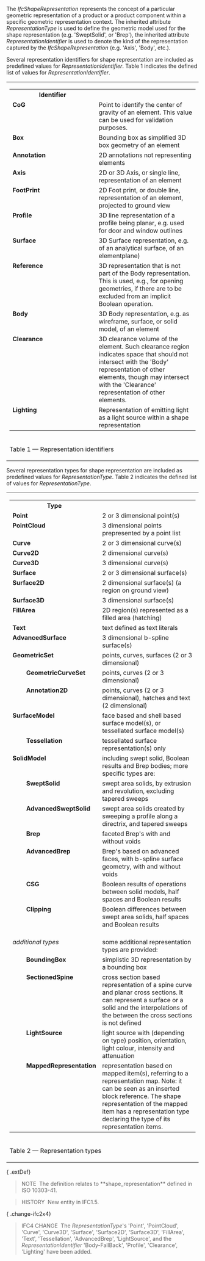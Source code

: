 The _IfcShapeRepresentation_ represents the concept of a particular geometric representation of a product or a product component within a specific geometric representation context. The inherited attribute _RepresentationType_ is used to define the geometric model used for the shape representation (e.g. 'SweptSolid', or 'Brep'), the inherited attribute _RepresentationIdentifier_ is used to denote the kind of the representation captured by the _IfcShapeRepresentation_ (e.g. 'Axis', 'Body', etc.).

Several representation identifiers for shape representation are included as predefined values for _RepresentationIdentifier_. Table 1 indicates the defined list of values for _RepresentationIdentifier_.

<table>
<tr>
<td>
<table class="gridtable">
<tr>
<th>Identifier</th>
<th>&nbsp;</th>
</tr>
<tr>
<td align="left" valign="top" width="210"><b>CoG</b></td>
<td align="left" valign="top">Point to identify the center of gravity of an element. This value can be used for validation purposes.</td>
</tr>
<tr>
<td align="left" valign="top" width="210"><b>Box</b></td>
<td align="left" valign="top">Bounding box as simplified 3D box geometry of an element</td>
</tr>
<tr>
<td align="left" valign="top" width="210"><b>Annotation</b></td>
<td align="left" valign="top">2D annotations not representing elements</td>
</tr>
<tr>
<td align="left" valign="top" width="210"><b>Axis</b></td>
<td align="left" valign="top">2D or 3D Axis, or single line, representation of an element</td>
</tr>
<tr>
<td align="left" valign="top" width="210"><b>FootPrint</b></td>
<td align="left" valign="top">2D Foot print, or double line, representation of an element, projected to ground view</td>
</tr>
<tr>
<td align="left" valign="top" width="210"><b>Profile</b></td>
<td align="left" valign="top">3D line representation of a profile being planar, e.g. used for door and window outlines</td>
</tr>
<tr>
<td align="left" valign="top" width="210"><b>Surface</b></td>
<td align="left" valign="top">3D Surface representation, e.g. of an analytical surface, of an elementplane)</td>
</tr>
<tr>
<td align="left" valign="top" width="210"><b>Reference</b></td>
<td align="left" valign="top">3D representation that is not part of the Body representation. This is used, e.g., for opening geometries, if there are to be excluded from an implicit Boolean operation.</td>
</tr>
<tr>
<td align="left" valign="top" width="210"><b>Body</b></td>
<td align="left" valign="top">3D Body representation, e.g. as wireframe, surface, or solid model, of an element</td>
</tr>
<tr>
<td align="left" valign="top" width="210"><b>Clearance</b></td>
<td align="left" valign="top">3D clearance volume of the element. Such clearance region indicates space that should not intersect with the 'Body' representation of other elements, though may intersect with the 'Clearance' representation of other elements.</td>
</tr>
<tr>
<td align="left" valign="top" width="210"><b>Lighting</b></td>
<td align="left" valign="top">Representation of emitting light as a light source within a shape representation</td>
</tr>
</table>
</td>
</tr>
<tr>
<td>
<p class="table">Table 1 &mdash; Representation identifiers</p>
</td>
</tr>
</table>



Several representation types for shape representation are included as predefined values for _RepresentationType_. Table 2 indicates the defined list of values for _RepresentationType_.

<table>
<tr>
<td>
<table class="gridtable">
<tr>
<th colspan="2">Type</th>
<th>&nbsp;</th>
</tr>
<tr>
<td colspan="2" align="left" valign="top" width="20"><b>Point</b></td>
<td align="left" valign="top">2 or 3 dimensional point(s)</td>
</tr>
<tr>
<td colspan="2" align="left" valign="top" width="20"><b>PointCloud</b></td>
<td align="left" valign="top">3 dimensional points prepresented by a point list</td>
</tr>
<tr>
<td colspan="2" align="left" valign="top" width="20"><b>Curve</b></td>
<td align="left" valign="top">2 or 3 dimensional curve(s)</td>
</tr>
<tr>
<td colspan="2" align="left" valign="top" width="20"><b>Curve2D</b></td>
<td align="left" valign="top">2 dimensional curve(s)</td>
</tr>
<tr>
<td colspan="2" align="left" valign="top" width="20"><b>Curve3D</b></td>
<td align="left" valign="top">3 dimensional curve(s)</td>
</tr>
<tr>
<td colspan="2" align="left" valign="top" width="20"><b>Surface</b></td>
<td align="left" valign="top">2 or 3 dimensional surface(s)</td>
</tr>
<tr>
<td colspan="2" align="left" valign="top" width="20"><b>Surface2D</b></td>
<td align="left" valign="top">2 dimensional surface(s) (a region on ground view)</td>
</tr>
<tr>
<td colspan="2" align="left" valign="top" width="20"><b>Surface3D</b></td>
<td align="left" valign="top">3 dimensional surface(s)</td>
</tr>
<tr>
<td colspan="2" align="left" valign="top" width="20"><b>FillArea</b></td>
<td align="left" valign="top">2D region(s) represented as a filled area (hatching)</td>
</tr>
<tr>
<td colspan="2" align="left" valign="top" width="20"><b>Text</b></td>
<td align="left" valign="top">text defined as text literals</td>
</tr>
<tr>
<td colspan="2" align="left" valign="top" width="20">
<b>AdvancedSurface</b></td>
<td>3 dimensional b-spline surface(s)</td>
</tr>
<tr>
<td colspan="2" align="left" valign="top" width="20"><b>GeometricSet</b></td>
<td align="left" valign="top">points, curves, surfaces (2 or 3
dimensional)</td>
</tr>
<tr>
<td align="left" valign="top" width="20"></td>
<td align="left" valign="top" width="180"><b>GeometricCurveSet</b></td>
<td align="left" valign="top">points, curves (2 or 3 dimensional)</td>
</tr>
<tr>
<td align="left" valign="top" width="20"></td>
<td align="left" valign="top" width="180"><b>Annotation2D</b></td>
<td>points, curves (2 or 3 dimensional), hatches and text (2 dimensional)</td>
</tr>
<tr>
<td colspan="2" align="left" valign="top" width="20"><b>SurfaceModel</b></td>
<td align="left" valign="top">face based and shell based surface model(s), or tessellated surface model(s)</td>
</tr>
<tr>
<td align="left" valign="top" width="20"></td>
<td align="left" valign="top" width="180"><b>Tessellation</b></td>
<td align="left" valign="top">tessellated surface representation(s) only</td>
</tr>
<tr>
<td colspan="2" align="left" valign="top" width="20"><b>SolidModel</b></td>
<td align="left" valign="top">including swept solid, Boolean results and Brep bodies; more specific types are:</td>
</tr>
<tr>
<td align="left" valign="top" width="20"></td>
<td align="left" valign="top" width="180"><b>SweptSolid</b></td>
<td align="left" valign="top">swept area solids, by extrusion and revolution, excluding tapered sweeps</td>
</tr>
<tr>
<td align="left" valign="top" width="20"></td>
<td align="left" valign="top" width="180"><b>AdvancedSweptSolid</b></td>
<td align="left" valign="top">swept area solids created by sweeping a profile along a directrix, and tapered sweeps</td>
</tr>
<tr>
<td align="left" valign="top" width="20"></td>
<td align="left" valign="top" width="180"><b>Brep</b></td>
<td align="left" valign="top">faceted Brep's with and without voids</td>
</tr>
<tr>
<td align="left" valign="top" width="20"></td>
<td align="left" valign="top" width="180"><b>AdvancedBrep</b></td>
<td align="left" valign="top">Brep's based on advanced faces, with b-spline surface geometry, with and without voids</td>
</tr>
<tr>
<td align="left" valign="top" width="20"></td>
<td align="left" valign="top" width="180"><b>CSG</b></td>
<td align="left" valign="top">Boolean results of operations between solid models, half spaces and Boolean results</td>
</tr>
<tr>
<td align="left" valign="top" width="20"></td>
<td align="left" valign="top" width="180"><b>Clipping</b></td>
<td align="left" valign="top">Boolean differences between swept area solids, half spaces and Boolean results</td>
</tr>
<tr>
<td colspan="2" align="left" valign="top" width="20"><em><br>
additional types</em></td>
<td align="left" valign="top"><br>
some additional representation types are provided:</td>
</tr>
<tr>
<td align="left" valign="top" width="20"></td>
<td align="left" valign="top" width="180"><b>BoundingBox</b></td>
<td align="left" valign="top">simplistic 3D representation by a bounding box</td>
</tr>
<tr>
<td align="left" valign="top" width="20"></td>
<td align="left" valign="top" width="180"><b>SectionedSpine</b></td>
<td align="left" valign="top">cross section based representation of a spine curve and planar cross sections. It can represent a surface or a solid and the interpolations of the between the cross sections is not defined</td>
</tr>
<tr>
<td align="left" valign="top" width="20"></td>
<td align="left" valign="top" width="180"><b>LightSource</b></td>
<td align="left" valign="top">light source with (depending on type) position, orientation, light colour, intensity and attenuation</td>
</tr>
<tr>
<td align="left" valign="top" width="20"></td>
<td align="left" valign="top" width="180"><b>MappedRepresentation</b></td>
<td align="left" valign="top">representation based on mapped item(s), referring to a representation map. Note: it can be seen as an inserted block reference. The shape representation of the mapped item has a representation type declaring the type of its representation items.</td>
</tr>
</table>
</td>
</tr>
<tr>
<td>
<p class="table">Table 2 &mdash; Representation types</p>
</td>
</tr>
</table>



{ .extDef}
> NOTE&nbsp; The definition relates to \*\*shape_representation\*\* defined in ISO 10303-41.

> HISTORY&nbsp; New entity in IFC1.5.

{ .change-ifc2x4}
> IFC4 CHANGE&nbsp; The _RepresentationType_'s 'Point', 'PointCloud', 'Curve', 'Curve3D', 'Surface', 'Surface2D', 'Surface3D', 'FillArea', 'Text', 'Tessellation', 'AdvancedBrep', 'LightSource', and the _RepresentationIdentifier_ 'Body-FallBack', 'Profile', 'Clearance', 'Lighting' have been added.
